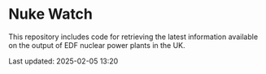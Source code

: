 # Nuke Watch

This repository includes code for retrieving the latest information available on the output of EDF nuclear power plants in the UK.

Last updated: 2025-02-05 13:20